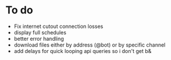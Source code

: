 # To do

* Fix internet cutout connection losses
* display full schedules
* better error handling
* download files either by address (@bot) or by specific channel
* add delays for quick looping api queries so i don't get b&